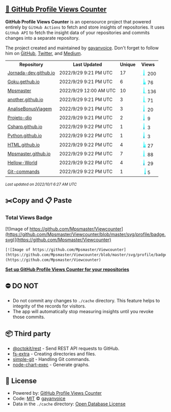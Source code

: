 ## [🚀 GitHub Profile Views Counter](https://github.com/gayanvoice/github-profile-views-counter)
**GitHub Profile Views Counter** is an opensource project that powered entirely by  `GitHub Actions` to fetch and store insights of repositories.
It uses `GitHub API` to fetch the insight data of your repositories and commits changes into a separate repository.

The project created and maintained by [gayanvoice](https://github.com/gayanvoice). Don't forget to follow him on [GitHub](https://github.com/gayanvoice), [Twitter](https://twitter.com/gayanvoice), and [Medium](https://gayanvoice.medium.com/).

<table>
	<tr>
		<th>
			Repository
		</th>
		<th>
			Last Updated
		</th>
		<th>
			Unique
		</th>
		<th>
			Views
		</th>
	</tr>
	<tr>
		<td>
			<a href="https://github.com/Mpsmaster/Viewcounter/tree/master/readme/488105366/year.md">
				Jornada-dev.github.io
			</a>
		</td>
		<td>
			2022/9/29 9:21 PM UTC
		</td>
		<td>
			17
		</td>
		<td>
			<img alt="Response time graph" src="https://github.com/Mpsmaster/Viewcounter/raw/master/graph/488105366/small/year.png" height="20"> 200
		</td>
	</tr>
	<tr>
		<td>
			<a href="https://github.com/Mpsmaster/Viewcounter/tree/master/readme/491348277/year.md">
				Goku.gethub.io
			</a>
		</td>
		<td>
			2022/9/29 9:21 PM UTC
		</td>
		<td>
			6
		</td>
		<td>
			<img alt="Response time graph" src="https://github.com/Mpsmaster/Viewcounter/raw/master/graph/491348277/small/year.png" height="20"> 76
		</td>
	</tr>
	<tr>
		<td>
			<a href="https://github.com/Mpsmaster/Viewcounter/tree/master/readme/488047529/year.md">
				Mpsmaster
			</a>
		</td>
		<td>
			2022/9/29 12:00 AM UTC
		</td>
		<td>
			10
		</td>
		<td>
			<img alt="Response time graph" src="https://github.com/Mpsmaster/Viewcounter/raw/master/graph/488047529/small/year.png" height="20"> 136
		</td>
	</tr>
	<tr>
		<td>
			<a href="https://github.com/Mpsmaster/Viewcounter/tree/master/readme/491328736/year.md">
				another.github.io
			</a>
		</td>
		<td>
			2022/9/29 9:21 PM UTC
		</td>
		<td>
			3
		</td>
		<td>
			<img alt="Response time graph" src="https://github.com/Mpsmaster/Viewcounter/raw/master/graph/491328736/small/year.png" height="20"> 71
		</td>
	</tr>
	<tr>
		<td>
			<a href="https://github.com/Mpsmaster/Viewcounter/tree/master/readme/490287175/year.md">
				AnaliseBonusViagem
			</a>
		</td>
		<td>
			2022/9/29 9:21 PM UTC
		</td>
		<td>
			3
		</td>
		<td>
			<img alt="Response time graph" src="https://github.com/Mpsmaster/Viewcounter/raw/master/graph/490287175/small/year.png" height="20"> 20
		</td>
	</tr>
	<tr>
		<td>
			<a href="https://github.com/Mpsmaster/Viewcounter/tree/master/readme/488782926/year.md">
				Projeto-dio
			</a>
		</td>
		<td>
			2022/9/29 9:21 PM UTC
		</td>
		<td>
			2
		</td>
		<td>
			<img alt="Response time graph" src="https://github.com/Mpsmaster/Viewcounter/raw/master/graph/488782926/small/year.png" height="20"> 9
		</td>
	</tr>
	<tr>
		<td>
			<a href="https://github.com/Mpsmaster/Viewcounter/tree/master/readme/488368017/year.md">
				Csharp.github.io
			</a>
		</td>
		<td>
			2022/9/29 9:22 PM UTC
		</td>
		<td>
			1
		</td>
		<td>
			<img alt="Response time graph" src="https://github.com/Mpsmaster/Viewcounter/raw/master/graph/488368017/small/year.png" height="20"> 3
		</td>
	</tr>
	<tr>
		<td>
			<a href="https://github.com/Mpsmaster/Viewcounter/tree/master/readme/488363582/year.md">
				Python.github.io
			</a>
		</td>
		<td>
			2022/9/29 9:22 PM UTC
		</td>
		<td>
			1
		</td>
		<td>
			<img alt="Response time graph" src="https://github.com/Mpsmaster/Viewcounter/raw/master/graph/488363582/small/year.png" height="20"> 3
		</td>
	</tr>
	<tr>
		<td>
			<a href="https://github.com/Mpsmaster/Viewcounter/tree/master/readme/488346472/year.md">
				HTML.github.io
			</a>
		</td>
		<td>
			2022/9/29 9:22 PM UTC
		</td>
		<td>
			4
		</td>
		<td>
			<img alt="Response time graph" src="https://github.com/Mpsmaster/Viewcounter/raw/master/graph/488346472/small/year.png" height="20"> 27
		</td>
	</tr>
	<tr>
		<td>
			<a href="https://github.com/Mpsmaster/Viewcounter/tree/master/readme/488062606/year.md">
				Mpsmaster.github.io
			</a>
		</td>
		<td>
			2022/9/29 9:22 PM UTC
		</td>
		<td>
			7
		</td>
		<td>
			<img alt="Response time graph" src="https://github.com/Mpsmaster/Viewcounter/raw/master/graph/488062606/small/year.png" height="20"> 88
		</td>
	</tr>
	<tr>
		<td>
			<a href="https://github.com/Mpsmaster/Viewcounter/tree/master/readme/488043347/year.md">
				Hellow-World
			</a>
		</td>
		<td>
			2022/9/29 9:22 PM UTC
		</td>
		<td>
			4
		</td>
		<td>
			<img alt="Response time graph" src="https://github.com/Mpsmaster/Viewcounter/raw/master/graph/488043347/small/year.png" height="20"> 29
		</td>
	</tr>
	<tr>
		<td>
			<a href="https://github.com/Mpsmaster/Viewcounter/tree/master/readme/509618486/year.md">
				Git-commands
			</a>
		</td>
		<td>
			2022/9/29 9:22 PM UTC
		</td>
		<td>
			1
		</td>
		<td>
			<img alt="Response time graph" src="https://github.com/Mpsmaster/Viewcounter/raw/master/graph/509618486/small/year.png" height="20"> 5
		</td>
	</tr>
</table>

<small><i>Last updated on 2022/10/1 6:27 AM UTC</i></small>

## ✂️Copy and 📋 Paste
### Total Views Badge
[![Image of https://github.com/Mpsmaster/Viewcounter](https://github.com/Mpsmaster/Viewcounter/blob/master/svg/profile/badge.svg)](https://github.com/Mpsmaster/Viewcounter)

```readme
[![Image of https://github.com/Mpsmaster/Viewcounter](https://github.com/Mpsmaster/Viewcounter/blob/master/svg/profile/badge.svg)](https://github.com/Mpsmaster/Viewcounter)
```
[**Set up GitHub Profile Views Counter for your repositories**](https://github.com/gayanvoice/github-profile-views-counter)
## ⛔ DO NOT
- Do not commit any changes to `./cache` directory. This feature helps to integrity of the records for visitors.
- The app will automatically stop measuring insights until you revoke those commits.
## 📦 Third party

- [@octokit/rest](https://www.npmjs.com/package/@octokit/rest) - Send REST API requests to GitHub.
- [fs-extra](https://www.npmjs.com/package/fs-extra) - Creating directories and files.
- [simple-git](https://www.npmjs.com/package/simple-git) - Handling Git commands.
- [node-chart-exec](https://www.npmjs.com/package/node-chart-exec) - Generate graphs.
## 📄 License
- Powered by: [GitHub Profile Views Counter](https://github.com/gayanvoice/github-profile-views-counter)
- Code: [MIT](./LICENSE) © [gayanvoice](https://github.com/gayanvoice)
- Data in the `./cache` directory: [Open Database License](https://opendatacommons.org/licenses/odbl/1-0/)
